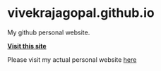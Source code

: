 # vivekrajagopal.github.io
My github personal website.

[**Visit this site**](https://vivekrajagopal.github.io)

Please visit my actual personal website [here](https://vivekrajagopal.dev)
